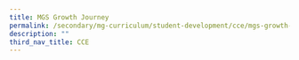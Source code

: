 ```yaml
---
title: MGS Growth Journey
permalink: /secondary/mg-curriculum/student-development/cce/mgs-growth-journey/
description: ""
third_nav_title: CCE
---
```


